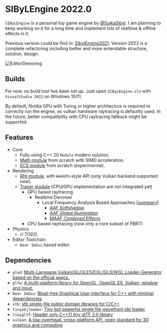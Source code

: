 # SIByLEngine 2022.0

`SIByLEngine` is a personal toy game engine by [@SuikaSibyl](https://github.com/SuikaSibyl). I am planning to keep working on it for a long time and implement lots of realtime & offline effects in it.

Previous version could be find in: [SibylEngine2021](https://github.com/SuikaSibyl/SibylEngine2021). Version 2022 is a complete refactoring including better and more extendable structure, solution, design.

![EditorDemoImg](https://imagehost-suikasibyl-us.oss-us-west-1.aliyuncs.com/SIByLEngine20221123_editor.jpg)

## Builds

For now, no build tool has been set up. Just open `SIByLEngine.sln` with `VisualStudio 2022` on Windows 10/11.

By default, Nvidia GPU with Turing or higher architecture is required to correctly run the engine, as vulkan hardware raytracing is defaultly used. In the future, better compatibility with CPU raytracing fallback might be supported.

## Features
- Core
  - Fully using C++ 20 `Module` modern solution.
  - [Math module](./docs/SIByLDocument_002_Math.md) from scratch with SIMD acceleration.
  - [ECS module](./docs/SIByLDocument_003_ECS.md) from scratch (experimental).
- Rendering
  - [RHI module](./docs/SIByLDocument_004_RHI.md), with `WebGPU`-style API (only Vulkan backend supported now).
  - [Tracer module](./docs/SIByLDocument_005_Tracer.md) (CPU/GPU implementation are not integrated yet)
    - GPU based raytracing
      - Realtime Denoiser
        - Local Frequency Analysis Based Approaches [[summary](https://suikasibyl.github.io/CSE274-RealtimeDenoiser-WebPage/)]
          - [*AAF Softshadow*](http://graphics.berkeley.edu/papers/UdayMehta-AAF-2012-12/)
          - [*AAF Global Illumination*](https://cseweb.ucsd.edu/~ravir/filtering_GI_final.pdf)
          - [*MAAF Combined Effects*](https://cseweb.ucsd.edu/~ravir/paper_maaf.pdf)
    - CPU based raytracing (now only a core subset of PBRT)
- Physics
  - // TODO.
- Editor Toolchain
  - `Dear ImGui` based editor.

## Dependencies
- `glad`: [Multi-Language Vulkan/GL/GLES/EGL/GLX/WGL Loader-Generator based on the official specs.](https://github.com/Dav1dde/glad)
- `glfw`: [A multi-platform library for OpenGL, OpenGL ES, Vulkan, window and input.](https://github.com/glfw/glfw)
- `Dear ImGui`: [Bloat-free Graphical User interface for C++ with minimal dependencies](https://github.com/ocornut/imgui)
- `stb`: [stb single-file public domain libraries for C/C++](https://github.com/nothings/stb)
- `tinyobjloader`: [Tiny but powerful single file wavefront obj loader](https://github.com/tinyobjloader/tinyobjloader)
- `tinygltf`: [Header only C++11 tiny glTF 2.0 library](https://github.com/syoyo/tinygltf)
- `vulkan`: [A low-overhead, cross-platform API, open standard for 3D graphics and computing](https://www.vulkan.org/)
